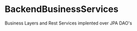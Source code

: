 BackendBusinessServices
=======================

Business Layers and Rest Services implented over JPA DAO's
